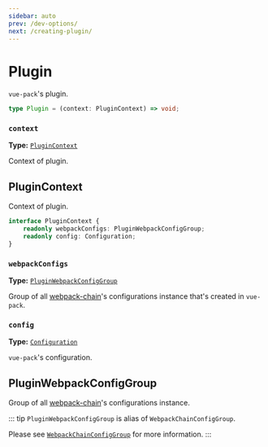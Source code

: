 ```yaml
---
sidebar: auto
prev: /dev-options/
next: /creating-plugin/
---
```


# Plugin

`vue-pack`'s plugin.

```ts
type Plugin = (context: PluginContext) => void;
```

### `context`
**Type:** [`PluginContext`](#plugincontext)

Context of plugin.

## PluginContext

Context of plugin.

```ts
interface PluginContext {
	readonly webpackConfigs: PluginWebpackConfigGroup;
	readonly config: Configuration;
}
```

### `webpackConfigs`
**Type:** [`PluginWebpackConfigGroup`](#pluginwebpackconfiggroup)

Group of all [webpack-chain](https://github.com/mozilla-neutrino/webpack-chain)'s configurations instance that's created in `vue-pack`.

### `config`
**Type:** [`Configuration`](/configuration/)

`vue-pack`'s configuration.

## PluginWebpackConfigGroup

Group of all [webpack-chain](https://github.com/mozilla-neutrino/webpack-chain)'s configurations instance.

::: tip
`PluginWebpackConfigGroup` is alias of `WebpackChainConfigGroup`.

Please see [`WebpackChainConfigGroup`](/webpack-chainer/#webpackchainconfiggroup) for more information.
:::
